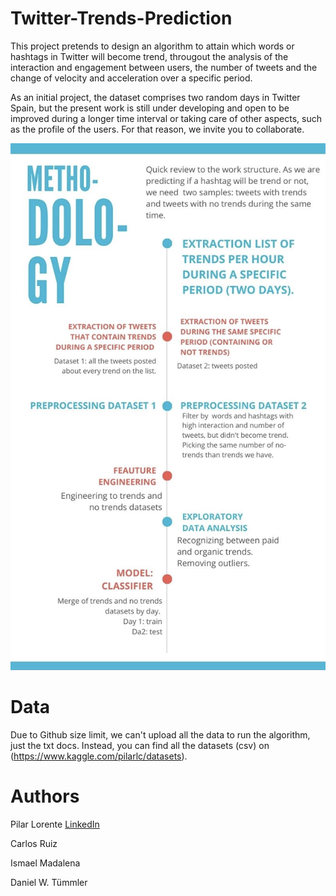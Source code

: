 # Twitter-Trends-Prediction
This project pretends to design an algorithm to attain which words or hashtags in Twitter will become trend, througout the analysis of the interaction and engagement between users, the number of tweets and the change of velocity and acceleration over a specific period.

As an initial project, the dataset comprises two random days in Twitter Spain, but the present work is still under developing and open to be improved during a longer time interval or taking care of other aspects, such as the profile of the users. For that reason, we invite you to collaborate.

![](methodology.jpg)

# Data
Due to Github size limit, we can't upload all the data to run the algorithm, just the txt docs. Instead, you can find all the datasets (csv) on (https://www.kaggle.com/pilarlc/datasets).

# Authors
Pilar Lorente [LinkedIn](https://www.linkedin.com/in/pilarlc/)

Carlos Ruiz

Ismael Madalena

Daniel W. Tümmler
